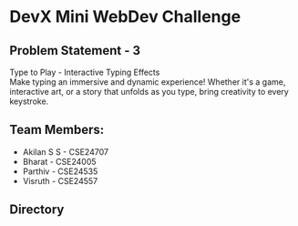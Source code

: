 # DevX Mini WebDev Challenge
  
## Problem Statement - 3
Type to Play - Interactive Typing Effects
<br>Make typing an immersive and dynamic experience! Whether it's a game, interactive art, or a story that unfolds as you type, bring creativity to every keystroke.


## Team Members:
  - Akilan S S - CSE24707
  - Bharat - CSE24005
  - Parthiv -  CSE24535
  - Visruth - CSE24557

## Directory
